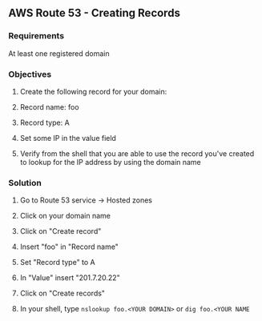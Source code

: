 ## AWS Route 53 - Creating Records

### Requirements

At least one registered domain

### Objectives

1. Create the following record for your domain:
  1. Record name: foo
  2. Record type: A
  3. Set some IP in the value field

2. Verify from the shell that you are able to use the record you've created to lookup for the IP address by using the domain name

### Solution

1. Go to Route 53 service -> Hosted zones
2. Click on your domain name
3. Click on "Create record"
4. Insert "foo" in "Record name"
5. Set "Record type" to A
6. In "Value" insert "201.7.20.22"
7. Click on "Create records"

1. In your shell, type `nslookup foo.<YOUR DOMAIN>` or `dig foo.<YOUR NAME`
